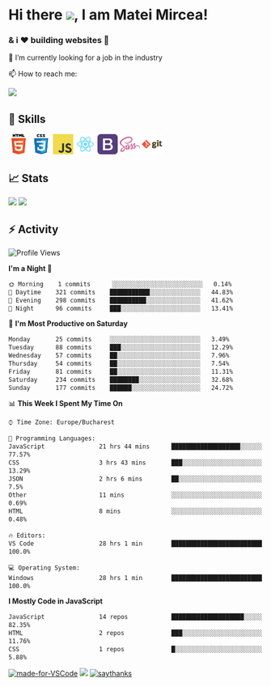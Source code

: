 # Hi there <img src="https://raw.githubusercontent.com/MartinHeinz/MartinHeinz/master/wave.gif" width="30px">, I am Matei Mircea!
### & i ❤️ building websites 🙌

🔭 I’m currently looking for a job in the industry

📫 How to reach me:

<a href="https://www.linkedin.com/in/matei-m-82633047/">
  <img src="https://img.shields.io/badge/--linkedin?label=LinkedIn&logo=LinkedIn&style=social" />
<a>
 
 
## 🚀 Skills 
<div display="inline">
<img alt="HTML5" width="40px" src="https://raw.githubusercontent.com/github/explore/80688e429a7d4ef2fca1e82350fe8e3517d3494d/topics/html/html.png" />
<img alt="CSS3" width="40px" src="https://raw.githubusercontent.com/github/explore/80688e429a7d4ef2fca1e82350fe8e3517d3494d/topics/css/css.png" />
<img alt="JavaScript" width="40px" src="https://raw.githubusercontent.com/github/explore/80688e429a7d4ef2fca1e82350fe8e3517d3494d/topics/javascript/javascript.png" />
<img alt="React" width="40px" src="https://raw.githubusercontent.com/github/explore/80688e429a7d4ef2fca1e82350fe8e3517d3494d/topics/react/react.png" />
<img alt="bootstrap" width="40px" src="https://raw.githubusercontent.com/github/explore/78df643247d429f6cc873026c0622819ad797942/topics/bootstrap/bootstrap.png" />
<img alt="Sass" width="40px" src="https://raw.githubusercontent.com/github/explore/80688e429a7d4ef2fca1e82350fe8e3517d3494d/topics/sass/sass.png" />
<img alt="Git" width="40px" src="https://raw.githubusercontent.com/github/explore/80688e429a7d4ef2fca1e82350fe8e3517d3494d/topics/git/git.png" />
<div>


## 📈 Stats 
<div display="inline">
<img src="https://github-readme-stats.vercel.app/api/top-langs/?username=Matei87&theme=radical&show_icons=true" />
<img src="https://github-readme-stats.vercel.app/api?username=Matei87&theme=radical&show_icons=true" />
<div>


## :zap: Activity
<!--START_SECTION:waka-->
![Profile Views](http://img.shields.io/badge/Profile%20Views-20-blue)

**I'm a Night 🦉** 

```text
🌞 Morning    1 commits      ░░░░░░░░░░░░░░░░░░░░░░░░░   0.14% 
🌆 Daytime    321 commits    ███████████░░░░░░░░░░░░░░   44.83% 
🌃 Evening    298 commits    ██████████░░░░░░░░░░░░░░░   41.62% 
🌙 Night      96 commits     ███░░░░░░░░░░░░░░░░░░░░░░   13.41%

```
📅 **I'm Most Productive on Saturday** 

```text
Monday       25 commits     ░░░░░░░░░░░░░░░░░░░░░░░░░   3.49% 
Tuesday      88 commits     ███░░░░░░░░░░░░░░░░░░░░░░   12.29% 
Wednesday    57 commits     ██░░░░░░░░░░░░░░░░░░░░░░░   7.96% 
Thursday     54 commits     ██░░░░░░░░░░░░░░░░░░░░░░░   7.54% 
Friday       81 commits     ██░░░░░░░░░░░░░░░░░░░░░░░   11.31% 
Saturday     234 commits    ████████░░░░░░░░░░░░░░░░░   32.68% 
Sunday       177 commits    ██████░░░░░░░░░░░░░░░░░░░   24.72%

```


📊 **This Week I Spent My Time On** 

```text
⌚︎ Time Zone: Europe/Bucharest

💬 Programming Languages: 
JavaScript               21 hrs 44 mins      ███████████████████░░░░░░   77.57% 
CSS                      3 hrs 43 mins       ███░░░░░░░░░░░░░░░░░░░░░░   13.29% 
JSON                     2 hrs 6 mins        ██░░░░░░░░░░░░░░░░░░░░░░░   7.5% 
Other                    11 mins             ░░░░░░░░░░░░░░░░░░░░░░░░░   0.69% 
HTML                     8 mins              ░░░░░░░░░░░░░░░░░░░░░░░░░   0.48%

🔥 Editors: 
VS Code                  28 hrs 1 min        █████████████████████████   100.0%

💻 Operating System: 
Windows                  28 hrs 1 min        █████████████████████████   100.0%

```

**I Mostly Code in JavaScript** 

```text
JavaScript               14 repos            ████████████████████░░░░░   82.35% 
HTML                     2 repos             ███░░░░░░░░░░░░░░░░░░░░░░   11.76% 
CSS                      1 repos             █░░░░░░░░░░░░░░░░░░░░░░░░   5.88%

```



<!--END_SECTION:waka-->
  
  
  

[![made-for-VSCode](https://img.shields.io/badge/Made%20for-VSCode-1f425f.svg)](https://code.visualstudio.com/)
<img src="https://img.shields.io/badge/MADE%20WITH%20%E2%9D%A4%EF%B8%8F%20IN-ROMANIA-%23CD0000?style=for-the-badge" />
[![saythanks](https://img.shields.io/badge/say-thanks-ff69b4.svg)](https://saythanks.io/to/kennethreitz)
